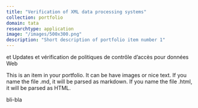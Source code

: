 ```yaml
---
title: "Verification of XML data processing systems"
collection: portfolio
domain: tata
researchtype: application
image: "/images/500x300.png"
description: "Short description of portfolio item number 1"
---
```


et Updates et vérification de politiques de contrôle d’accès pour données Web

This is an item in your portfolio. It can be have images or nice text. If you name the file .md, it will be parsed as markdown. If you name the file .html, it will be parsed as HTML. 

bli-bla

